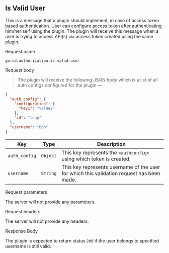 ## Is Valid User

This is a message that a plugin should implement, in case of access token based authentication. User can configure access 
token after authenticating him/her self using the plugin. The plugin will receive this message when a user is trying to 
access API(s) via access token created using the same plugin.

<p class='request-name-heading'>Request name</p>

`go.cd.authorization.is-valid-user`

<p class='request-body-heading'>Request body</p>

> The plugin will receive the following JSON body which is a list of all auth configs configured for the plugin —

```json
{
  "auth_config": {
    "configuration": {
      "key1": "value2"
    },
    "id": "ldap"
  },
  "username": "Bob"
}
```


<p class='attributes-table-follows'></p>

| Key            | Type     | Description                                                                               |
|----------------|----------|-------------------------------------------------------------------------------------------|
| `auth_config`  | `Object` | This key represents the `<authconfig>` using which token is created.                      |
| `username`     | `String` | This key represents username of the user for which this validation request has been made. |

<p class='request-body-heading'>Request parameters</p>

The server will not provide any parameters.

<p class='request-body-heading'>Request headers</p>

The server will not provide any headers.

<p class='response-code-heading'>Response Body</p>

The plugin is expected to return status `200` if the user belongs to specified username is still valid.

